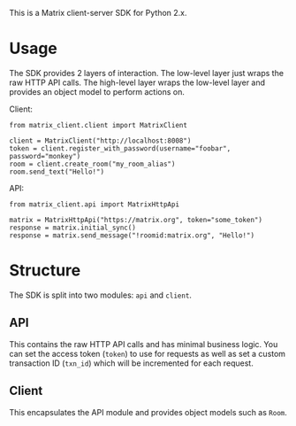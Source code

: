 This is a Matrix client-server SDK for Python 2.x.

Usage
=====
The SDK provides 2 layers of interaction. The low-level layer just wraps the
raw HTTP API calls. The high-level layer wraps the low-level layer and provides
an object model to perform actions on.

Client:
```
from matrix_client.client import MatrixClient

client = MatrixClient("http://localhost:8008")
token = client.register_with_password(username="foobar", password="monkey")
room = client.create_room("my_room_alias")
room.send_text("Hello!")
```

API:
```
from matrix_client.api import MatrixHttpApi

matrix = MatrixHttpApi("https://matrix.org", token="some_token")
response = matrix.initial_sync()
response = matrix.send_message("!roomid:matrix.org", "Hello!")
```

Structure
=========
The SDK is split into two modules: ``api`` and ``client``.

API
---
This contains the raw HTTP API calls and has minimal business logic. You can 
set the access token (``token``) to use for requests as well as set a custom 
transaction ID (``txn_id``) which will be incremented for each request.

Client
------
This encapsulates the API module and provides object models such as ``Room``. 
